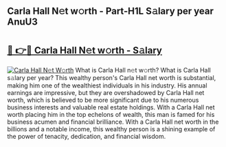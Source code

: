 ## Carla Hall N𝚎t w𝚘rth - Part-H1L S𝚊lary per year AnuU3

# <h2><a href="http://gc1rq2z.nevu.top/?p=Carla+Hall">🔗 👉🔴 Carla Hall N𝚎t w𝚘rth - S𝚊lary</a></h2>

[![Carla Hall N𝚎t W𝚘rth](https://i.imgur.com/Oavwk0R.jpeg)](http://gc1rq2z.nevu.top/?p=Carla+Hall)
What is Carla Hall n𝚎t w𝚘rth? What is Carla Hall s𝚊lary per year?
This wealthy person's Carla Hall net worth is substantial, making him one of the wealthiest individuals in his industry. His annual earnings are impressive, but they are overshadowed by Carla Hall net worth, which is believed to be more significant due to his numerous business interests and valuable real estate holdings. With a Carla Hall net worth placing him in the top echelons of wealth, this man is famed for his business acumen and financial brilliance. With a Carla Hall net worth in the billions and a notable income, this wealthy person is a shining example of the power of tenacity, dedication, and financial wisdom.

